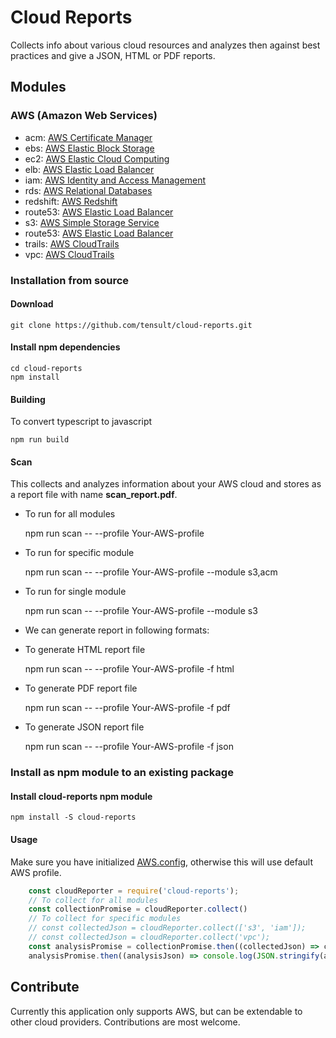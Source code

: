 # Cloud Reports
Collects info about various cloud resources and analyzes then against best practices and give a JSON, HTML or PDF reports.

## Modules
### AWS (Amazon Web Services)
* acm: [AWS Certificate Manager](https://github.com/tensult/cloud-reports/tree/master/src/analyzers/security/aws/acm)
* ebs: [AWS Elastic Block Storage](https://github.com/tensult/cloud-reports/tree/master/src/analyzers/security/aws/ebs)
* ec2: [AWS Elastic Cloud Computing](https://github.com/tensult/cloud-reports/tree/master/src/analyzers/security/aws/ec2)
* elb: [AWS Elastic Load Balancer](https://github.com/tensult/cloud-reports/tree/master/src/analyzers/security/aws/elb)
* iam: [AWS Identity and Access Management](https://github.com/tensult/cloud-reports/tree/master/src/analyzers/security/aws/iam)
* rds: [AWS Relational Databases](https://github.com/tensult/cloud-reports/tree/master/src/analyzers/security/aws/rds)
* redshift: [AWS Redshift](https://github.com/tensult/cloud-reports/tree/master/src/analyzers/security/aws/redshift)
* route53: [AWS Elastic Load Balancer](https://github.com/tensult/cloud-reports/tree/master/src/analyzers/security/aws/elb)
* s3: [AWS Simple Storage Service](https://github.com/tensult/cloud-reports/tree/master/src/analyzers/security/aws/s3)
* route53: [AWS Elastic Load Balancer](https://github.com/tensult/cloud-reports/tree/master/src/analyzers/security/aws/elb)
* trails: [AWS CloudTrails](https://github.com/tensult/cloud-reports/tree/master/src/analyzers/security/aws/trails)
* vpc: [AWS CloudTrails](https://github.com/tensult/cloud-reports/tree/master/src/analyzers/security/aws/vpc)

### Installation from source
#### Download

    git clone https://github.com/tensult/cloud-reports.git

#### Install npm dependencies
    cd cloud-reports
    npm install

#### Building
To convert typescript to javascript

    npm run build 
#### Scan
This collects and analyzes information about your AWS cloud and stores as a report file with name **scan_report.pdf**.
* To run for all modules

    npm run scan -- --profile Your-AWS-profile
* To run for specific module

    npm run scan -- --profile Your-AWS-profile --module s3,acm
* To run for single module

    npm run scan -- --profile Your-AWS-profile  --module s3
* We can generate report in following formats: 
* To generate HTML report file

    npm run scan -- --profile Your-AWS-profile  -f html

* To generate PDF report file

    npm run scan -- --profile Your-AWS-profile  -f pdf
* To generate JSON report file

    npm run scan -- --profile Your-AWS-profile  -f json

### Install as npm module to an existing package
#### Install cloud-reports npm module
    npm install -S cloud-reports
#### Usage
Make sure you have initialized [AWS.config](https://docs.aws.amazon.com/sdk-for-javascript/v2/developer-guide/global-config-object.html), otherwise this will use default AWS profile.
```js
    const cloudReporter = require('cloud-reports');
    // To collect for all modules
    const collectionPromise = cloudReporter.collect()
    // To collect for specific modules
    // const collectedJson = cloudReporter.collect(['s3', 'iam']);
    // const collectedJson = cloudReporter.collect('vpc');
    const analysisPromise = collectionPromise.then((collectedJson) => cloudReporter.analyze(collectedJson));
    analysisPromise.then((analysisJson) => console.log(JSON.stringify(analysisJson, null, 2)));
```

## Contribute
Currently this application only supports AWS, but can be extendable to other cloud providers. Contributions are most welcome.
